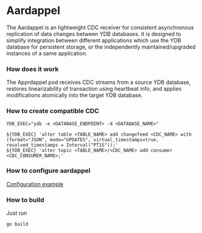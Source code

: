 # Aardappel

The Aardappel is an lightweight CDC receiver for consistent asynchronous replication of data changes between YDB databases. It is designed to simplify integration between different applications which use the YDB database for persistent storage, or the independently maintained/upgraded instances of a same application. 

### How does it work
The Apprdappel pod receives CDC streams from a source YDB database, restores linearizability of transaction using heartbeat info, and applies modifications atomically into the target YDB database.

### How to create compatible CDC
```
YDB_EXEC="ydb -e <DATABASE_ENDPOINT> -d <DATABASE_NAME>"

${YDB_EXEC} 'alter table <TABLE_NAME> add changefeed <CDC_NAME> with (format="JSON", mode="UPDATES", virtual_timestamps=true, resolved_timestamps = Interval("PT1S"));'
${YDB_EXEC} 'alter topic <TABLE_NAME>/<CDC_NAME> add consumer <CDC_CONSUMER_NAME>;'
```

### How to configure aardappel
[Configuration example](https://github.com/ydb-platform/aardappel/blob/main/cmd/aardappel/config.yaml)

### How to build
Just run
```
go build
```
